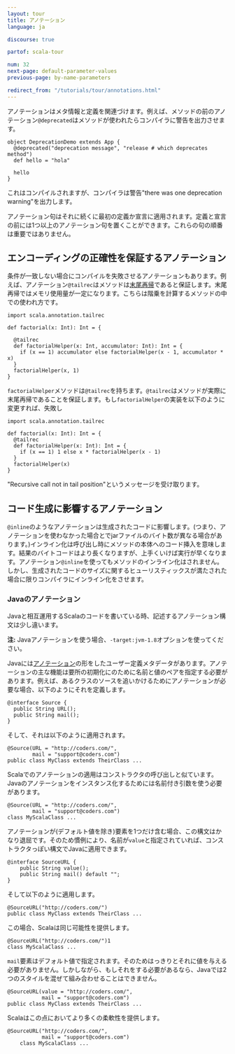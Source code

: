 ```yaml
---
layout: tour
title: アノテーション
language: ja

discourse: true

partof: scala-tour

num: 32
next-page: default-parameter-values
previous-page: by-name-parameters

redirect_from: "/tutorials/tour/annotations.html"
---
```


アノテーションはメタ情報と定義を関連づけます。例えば、メソッドの前のアノテーション`@deprecated`はメソッドが使われたらコンパイラに警告を出力させます。
```
object DeprecationDemo extends App {
  @deprecated("deprecation message", "release # which deprecates method")
  def hello = "hola"

  hello  
}
```
これはコンパイルされますが、コンパイラは警告"there was one deprecation warning"を出力します。

アノテーション句はそれに続くに最初の定義か宣言に適用されます。定義と宣言の前には1つ以上のアノテーション句を置くことができます。これらの句の順番は重要ではありません。


## エンコーディングの正確性を保証するアノテーション
条件が一致しない場合にコンパイルを失敗させるアノテーションもあります。例えば、アノテーション`@tailrec`はメソッドは[末尾再帰](https://en.wikipedia.org/wiki/Tail_call)であると保証します。末尾再帰ではメモリ使用量が一定になります。こちらは階乗を計算するメソッドの中での使われ方です。
```tut
import scala.annotation.tailrec

def factorial(x: Int): Int = {

  @tailrec
  def factorialHelper(x: Int, accumulator: Int): Int = {
    if (x == 1) accumulator else factorialHelper(x - 1, accumulator * x)
  }
  factorialHelper(x, 1)
}
```
`factorialHelper`メソッドは`@tailrec`を持ちます。`@tailrec`はメソッドが実際に末尾再帰であることを保証します。もし`factorialHelper`の実装を以下のように変更すれば、失敗し
```
import scala.annotation.tailrec

def factorial(x: Int): Int = {
  @tailrec
  def factorialHelper(x: Int): Int = {
    if (x == 1) 1 else x * factorialHelper(x - 1)
  }
  factorialHelper(x)
}
```
"Recursive call not in tail position"というメッセージを受け取ります。


## コード生成に影響するアノテーション
`@inline`のようなアノテーションは生成されたコードに影響します。(つまり、アノテーションを使わなかった場合とでjarファイルのバイト数が異なる場合があります。)インライン化は呼び出し時にメソッドの本体へのコード挿入を意味します。結果のバイトコードはより長くなりますが、上手くいけば実行が早くなります。アノテーション`@inline`を使ってもメソッドのインライン化はされません。しかし、生成されたコードのサイズに関するヒューリスティックスが満たされた場合に限りコンパイラにインライン化をさせます。

### Javaのアノテーション ###
Javaと相互運用するScalaのコードを書いている時、記述するアノテーション構文は少し違います。

**注:** Javaアノテーションを使う場合、`-target:jvm-1.8`オプションを使ってください。

Javaには[アノテーション](https://docs.oracle.com/javase/tutorial/java/annotations/)の形をしたユーザー定義メタデータがあります。アノテーションの主な機能は要所の初期化にのために名前と値のペアを指定する必要があります。例えば、あるクラスのソースを追いかけるためにアノテーションが必要な場合、以下のようにそれを定義します。

```
@interface Source {
  public String URL();
  public String mail();
}
```

そして、それは以下のように適用されます。

```
@Source(URL = "http://coders.com/",
        mail = "support@coders.com")
public class MyClass extends TheirClass ...
```

Scalaでのアノテーションの適用はコンストラクタの呼び出しと似ています。Javaのアノテーションをインスタンス化するためには名前付き引数を使う必要があります。

```
@Source(URL = "http://coders.com/",
        mail = "support@coders.com")
class MyScalaClass ...
```

アノテーションが(デフォルト値を除き)要素を1つだけ含む場合、この構文はかなり退屈です。そのため慣例により、名前が`value`と指定されていれば、コンストラクタっぽい構文でJavaに適用できます。

```
@interface SourceURL {
    public String value();
    public String mail() default "";
}
```

そして以下のように適用します。

```
@SourceURL("http://coders.com/")
public class MyClass extends TheirClass ...
```

この場合、Scalaは同じ可能性を提供します。

```
@SourceURL("http://coders.com/")1
class MyScalaClass ...
```

`mail`要素はデフォルト値で指定されます。そのためはっきりとそれに値を与える必要がありません。しかしながら、もしそれをする必要があるなら、Javaでは2つのスタイルを混ぜて組み合わせることはできません。

```
@SourceURL(value = "http://coders.com/",
           mail = "support@coders.com")
public class MyClass extends TheirClass ...
```

Scalaはこの点においてより多くの柔軟性を提供します。

```
@SourceURL("http://coders.com/",
           mail = "support@coders.com")
    class MyScalaClass ...
```
